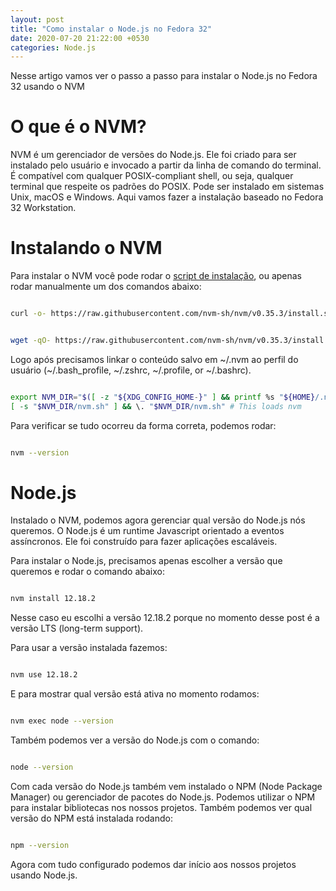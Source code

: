 ```yaml
---
layout: post
title: "Como instalar o Node.js no Fedora 32"
date: 2020-07-20 21:22:00 +0530
categories: Node.js
---
```


Nesse artigo vamos ver o passo a passo para instalar o Node.js no
Fedora 32 usando o NVM

# O que é o NVM?

NVM é um gerenciador de versões do Node.js. Ele foi criado para ser
instalado pelo usuário e invocado a partir da linha de comando do
terminal. É compatível com qualquer POSIX-compliant shell, ou seja,
qualquer terminal que respeite os padrões do POSIX. Pode ser instalado
em sistemas Unix, macOS e Windows. Aqui vamos fazer a instalação baseado no Fedora 32 Workstation.

# Instalando o NVM

Para instalar o NVM você pode rodar o [script de instalação](https://github.com/nvm-sh/nvm/blob/v0.35.3/install.sh), ou apenas rodar manualmente um dos comandos abaixo:

```bash

curl -o- https://raw.githubusercontent.com/nvm-sh/nvm/v0.35.3/install.sh | bash

```

```bash

wget -qO- https://raw.githubusercontent.com/nvm-sh/nvm/v0.35.3/install.sh | bash

```

Logo após precisamos linkar o conteúdo salvo em ~/.nvm ao perfil do usuário (~/.bash_profile, ~/.zshrc, ~/.profile, or ~/.bashrc).

```bash

export NVM_DIR="$([ -z "${XDG_CONFIG_HOME-}" ] && printf %s "${HOME}/.nvm" || printf %s "${XDG_CONFIG_HOME}/nvm")"
[ -s "$NVM_DIR/nvm.sh" ] && \. "$NVM_DIR/nvm.sh" # This loads nvm

```

Para verificar se tudo ocorreu da forma correta, podemos rodar:

```bash

nvm --version

```

# Node.js

Instalado o NVM, podemos agora gerenciar qual versão do Node.js nós queremos. O Node.js é um runtime Javascript orientado a eventos assíncronos. Ele foi construído para fazer aplicações escaláveis.

Para instalar o Node.js, precisamos apenas escolher a versão que queremos e rodar o comando abaixo:

```bash

nvm install 12.18.2

```

Nesse caso eu escolhi a versão 12.18.2 porque no momento desse post é a versão LTS (long-term support).

Para usar a versão instalada fazemos:

```bash

nvm use 12.18.2

```

E para mostrar qual versão está ativa no momento rodamos:

```bash

nvm exec node --version

```

Também podemos ver a versão do Node.js com o comando:

```bash

node --version

```

Com cada versão do Node.js também vem instalado o NPM (Node Package Manager) ou gerenciador de pacotes do Node.js. Podemos utilizar o NPM para instalar bibliotecas nos nossos projetos. Também podemos ver qual versão do NPM está instalada rodando:

```bash

npm --version

```

Agora com tudo configurado podemos dar início aos nossos projetos usando
Node.js.
